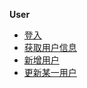 **User**

- [登入](#auth-user)
- [获取用户信息](#get-a-single-user)
- [新增用户](#add-a-new-user)
- [更新某一用户](#update-a-exists-user)